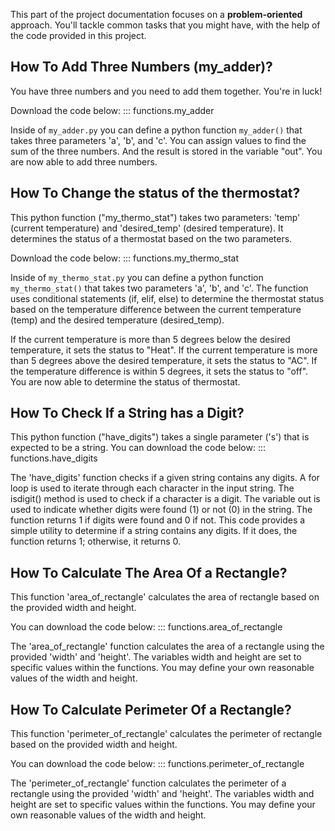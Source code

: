 This part of the project documentation focuses on a
**problem-oriented** approach. You'll tackle common
tasks that you might have, with the help of the code
provided in this project.

## How To Add Three Numbers (my_adder)?

You have three numbers and you need to add them together.
You're in luck! 

Download the code below:
::: functions.my_adder


Inside of `my_adder.py` you can define a python function 
`my_adder()` that takes three parameters 'a', 'b', and 'c'. 
You can assign values to find the sum of the three numbers. And the result is stored in the variable "out".
You are now able to add three numbers.

## How To Change the status of the thermostat?

This python function ("my_thermo_stat") takes two parameters: 'temp' (current temperature) and 'desired_temp' (desired temperature).
It determines the status of a thermostat based on the two parameters.

Download the code below:
::: functions.my_thermo_stat

Inside of `my_thermo_stat.py` you can define a python function 
`my_thermo_stat()` that takes two parameters 'a', 'b', and 'c'. 
The function uses conditional statements (if, elif, else) to determine the thermostat status based on the temperature difference between the current temperature (temp) and the desired temperature (desired_temp).

If the current temperature is more than 5 degrees below the desired temperature, it sets the status to "Heat".
If the current temperature is more than 5 degrees above the desired temperature, it sets the status to "AC".
If the temperature difference is within 5 degrees, it sets the status to "off".
You are now able to determine the status of thermostat.


## How To Check If a String has a Digit?
This python function ("have_digits") takes a single parameter ('s') that is expected to be a string.
You can download the code below:
::: functions.have_digits

The 'have_digits' function checks if a given string contains any digits.
A for loop is used to iterate through each character in the input string.
The isdigit() method is used to check if a character is a digit.
The variable out is used to indicate whether digits were found (1) or not (0) in the string.
The function returns 1 if digits were found and 0 if not.
This code provides a simple utility to determine if a string contains any digits. If it does, the function returns 1; otherwise, it returns 0.

## How To Calculate The Area Of a Rectangle?
This function 'area_of_rectangle' calculates the area of rectangle based on the provided width and height.

You can download the code below:
::: functions.area_of_rectangle

The 'area_of_rectangle' function calculates the area of a rectangle using the provided 'width' and 'height'.
The variables width and height are set to specific values within the functions. You may define your own reasonable values of the width and height.

## How To Calculate Perimeter Of a Rectangle?
This function 'perimeter_of_rectangle' calculates the perimeter of rectangle based on the provided width and height.

You can download the code below:
::: functions.perimeter_of_rectangle

The 'perimeter_of_rectangle' function calculates the perimeter of a rectangle using the provided 'width' and 'height'.
The variables width and height are set to specific values within the functions. You may define your own reasonable values of the width and height.
